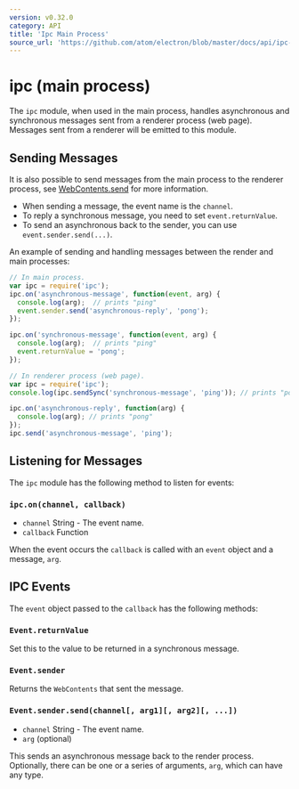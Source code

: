 ```yaml
---
version: v0.32.0
category: API
title: 'Ipc Main Process'
source_url: 'https://github.com/atom/electron/blob/master/docs/api/ipc-main-process.md'
---
```


# ipc (main process)

The `ipc` module, when used in the main process, handles asynchronous and
synchronous messages sent from a renderer process (web page). Messages sent from
a renderer will be emitted to this module.

## Sending Messages

It is also possible to send messages from the main process to the renderer
process, see [WebContents.send](http://electron.atom.io/docs/v0.32.0/api/browser-window#webcontentssendchannel-args)
for more information.

- When sending a message, the event name is the `channel`.
- To reply a synchronous message, you need to set `event.returnValue`.
- To send an asynchronous back to the sender, you can use
  `event.sender.send(...)`.

An example of sending and handling messages between the render and main
processes:

```javascript
// In main process.
var ipc = require('ipc');
ipc.on('asynchronous-message', function(event, arg) {
  console.log(arg);  // prints "ping"
  event.sender.send('asynchronous-reply', 'pong');
});

ipc.on('synchronous-message', function(event, arg) {
  console.log(arg);  // prints "ping"
  event.returnValue = 'pong';
});
```

```javascript
// In renderer process (web page).
var ipc = require('ipc');
console.log(ipc.sendSync('synchronous-message', 'ping')); // prints "pong"

ipc.on('asynchronous-reply', function(arg) {
  console.log(arg); // prints "pong"
});
ipc.send('asynchronous-message', 'ping');
```

## Listening for Messages

The `ipc` module has the following method to listen for events:

### `ipc.on(channel, callback)`

* `channel` String - The event name.
* `callback` Function

When the event occurs the `callback` is called with an `event` object and a
message, `arg`.

## IPC Events

The `event` object passed to the `callback` has the following methods:

### `Event.returnValue`

Set this to the value to be returned in a synchronous message.

### `Event.sender`

Returns the `WebContents` that sent the message.

### `Event.sender.send(channel[, arg1][, arg2][, ...])`

* `channel` String - The event name.
* `arg` (optional)

This sends an asynchronous message back to the render process. Optionally, there
can be one or a series of arguments, `arg`, which can have any type.
